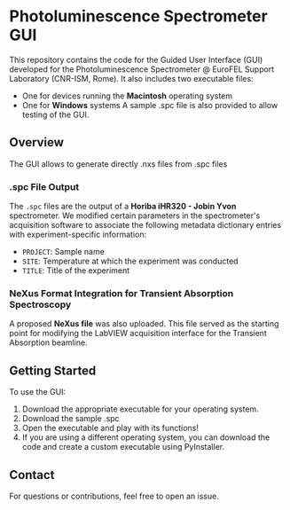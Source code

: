 # Photoluminescence Spectrometer GUI

This repository contains the code for the Guided User Interface (GUI) developed for the Photoluminescence Spectrometer @ EuroFEL Support Laboratory (CNR-ISM, Rome). It also includes two executable files:
- One for devices running the **Macintosh** operating system
- One for **Windows** systems
A sample .spc file is also provided to allow testing of the GUI.

## Overview

The GUI allows to generate directly .nxs files from .spc files

### .spc File Output

The `.spc` files are the output of a **Horiba iHR320 - Jobin Yvon** spectrometer. We modified certain parameters in the spectrometer's acquisition software to associate the following metadata dictionary entries with experiment-specific information:
- `PROJECT`: Sample name  
- `SITE`: Temperature at which the experiment was conducted  
- `TITLE`: Title of the experiment

### NeXus Format Integration for Transient Absorption Spectroscopy

A proposed **NeXus file** was also uploaded. This file served as the starting point for modifying the LabVIEW acquisition interface for the Transient Absorption beamline.

## Getting Started

To use the GUI:
1. Download the appropriate executable for your operating system.
2. Download the sample .spc
3. Open the executable and play with its functions!
4. If you are using a different operating system, you can download the code and create a custom executable using PyInstaller.

## Contact

For questions or contributions, feel free to open an issue.


